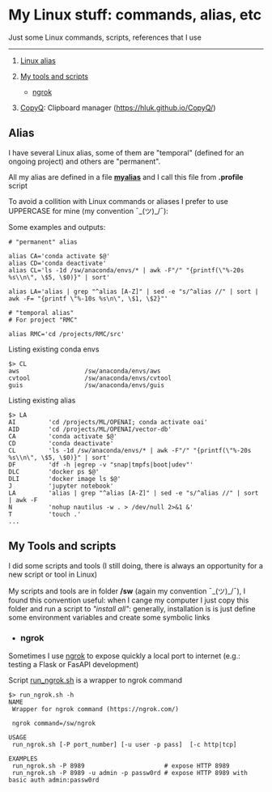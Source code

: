 # My Linux stuff: commands, alias, etc 


Just some Linux commands, scripts, references that I use 

----
1. [Linux alias](#alias)
2. [My tools and scripts](#my-tools-and-scripts)
    - [ngrok](#ngrok)

3. [CopyQ](README-copyq.md): Clipboard manager (https://hluk.github.io/CopyQ/)

## Alias

I have several Linux alias, some of them are "temporal" (defined for an ongoing project) and others are "permanent". 

All my alias are defined in a file [**myalias**](myalias) and I call this file from **.profile** script

To avoid a collition with Linux commands or aliases I prefer to use UPPERCASE for mine (my convention  ¯\_(ツ)_/¯):

Some examples and outputs:
```
# "permanent" alias

alias CA='conda activate $@'
alias CD='conda deactivate'
alias CL='ls -1d /sw/anaconda/envs/* | awk -F"/" "{printf(\"%-20s %s\\n\", \$5, \$0)}" | sort'

alias LA='alias | grep "^alias [A-Z]" | sed -e "s/^alias //" | sort | awk -F= "{printf \"%-10s %s\n\", \$1, \$2}"'

# "temporal alias"
# For project "RMC"

alias RMC='cd /projects/RMC/src'

```
Listing existing conda envs
```
$> CL
aws                  /sw/anaconda/envs/aws
cvtool               /sw/anaconda/envs/cvtool
guis                 /sw/anaconda/envs/guis
```
Listing existing alias
```
$> LA
AI         'cd /projects/ML/OPENAI; conda activate oai'
AID        'cd /projects/ML/OPENAI/vector-db'
CA         'conda activate $@'
CD         'conda deactivate'
CL         'ls -1d /sw/anaconda/envs/* | awk -F"/" "{printf(\"%-20s %s\\n\", \$5, \$0)}" | sort'
DF         'df -h |egrep -v "snap|tmpfs|boot|udev"'
DLC        'docker ps $@'
DLI        'docker image ls $@'
J          'jupyter notebook'
LA         'alias | grep "^alias [A-Z]" | sed -e "s/^alias //" | sort | awk -F
N          'nohup nautilus -w . > /dev/null 2>&1 &'
T          'touch .'
...
```


## My Tools and scripts

I did some scripts and tools (I still doing, there is always an opportunity for a new script or tool in Linux)

My scripts and tools are in folder **/sw** (again my convention ¯\_(ツ)_/¯), I found this convention useful: when I cange my  computer  I just copy this folder and run a script to *"install all"*: generally, installation is  is just  define some environment variables and create some symbolic links

- ### ngrok

Sometimes I use [ngrok](https://ngrok.com/) to expose quickly a local port to internet (e.g.: testing a Flask or FasAPI development)
 
Script [run_ngrok.sh](run_ngrok.sh) is a wrapper to ngrok command
```
$> run_ngrok.sh -h
NAME
 Wrapper for ngrok command (https://ngrok.com/)

 ngrok command=/sw/ngrok

USAGE
 run_ngrok.sh [-P port_number] [-u user -p pass]  [-c http|tcp]

EXAMPLES
 run_ngrok.sh -P 8989                      # expose HTTP 8989
 run_ngrok.sh -P 8989 -u admin -p passw0rd # expose HTTP 8989 with basic auth admin:passw0rd
```


